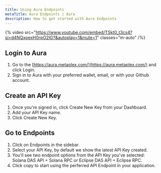 ```yaml
---
title: Using Aura Endpoints
metaTitle: Aura Endpoints | Aura
description: How to get started with Aura Endpoints
---
```


{% video src="https://www.youtube.com/embed/TSkt0_t3cs4?si=d4NQxpexH0rpO2lG?&autoplay=1&mute=1" classes="m-auto" /%}

## Login to Aura

1. Go to the [https://aura.metaplex.com/](https://aura.metaplex.com/) and click Login.
2. Sign in to Aura with your preferred wallet, email, or with your Github account.

## Create an API Key

1. Once you're signed in, click Create New Key from your Dashboard.
2. Add your API Key name.
3. Click Create New Key.

## Go to Endpoints

1. Click on Endpoints in the sidebar.
2. Select your API Key, by default we show the latest API Key created.
3. You'll see two endpoint options from the API Key you've selected: Solana DAS API + Solana RPC or Eclipse DAS API + Eclipse RPC.
4. Click copy to start using the perferred API Endpoint in your application.
